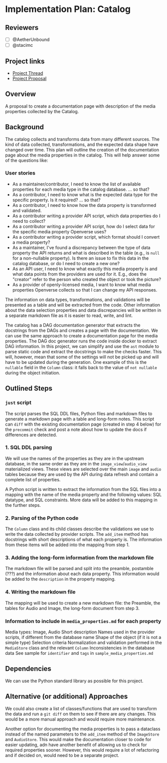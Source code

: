 # Implementation Plan: Catalog

<!-- See the implementation plan guide for more information: https://github.com/WordPress/openverse/tree/19791f51c063d0979112f4b9f4eeace04c8cf5ff/docs/projects#implementation-plans-status-in-rfc -->
<!-- This template is exhaustive and may include sections which aren't relevant to your project. Feel free to remove any sections which would not be useful to have. -->

## Reviewers

<!-- Choose two people at your discretion who make sense to review this based on their existing expertise. Check in to make sure folks aren't currently reviewing more than one other proposal or RFC. -->

- [ ] @AetherUnbound
- [ ] @stacimc

## Project links

<!-- Enumerate any references to other documents/pages, including milestones and other plans -->

- [Project Thread](https://github.com/WordPress/openverse/issues/412)
- [Project Proposal](https://docs.openverse.org/projects/proposals/document_all_media_properties/20230307-project_proposal.html#description)

## Overview

<!-- A brief one or two sentence overview of the implementation being described. -->

A proposal to create a documentation page with description of the media
properties collected by the Catalog.

## Background

The catalog collects and transforms data from many different sources. The kind
of data collected, transformations, and the expected data shape have changed
over time. This plan will outline the creation of the documentation page about
the media properties in the catalog. This will help answer some of the questions
like:

### User stories

- As a maintainer/contributor, I need to know the list of available properties
  for each media type in the catalog database. ... so that?
- As a contributor, I need to know what is the expected data type for the
  specific property. Is it required? ... so that?
- As a contributor, I need to know how the data property is transformed and
  validated.
- As a contributor writing a provider API script, which data properties do I
  need to collect?
- As a contributor writing a provider API script, how do I select data for the
  specific media property Openverse uses?
- As a contributor writing a provider script, which format should I convert a
  media property?
- As a maintainer, I've found a discrepancy between the type of data property
  the API returns and what is described in the table (e.g., is `null` for a
  non-nullable property). Is there an issue to fix this data in the catalog
  database, or do I need to create a new one?
- As an API user, I need to know what exactly this media property is and what
  data points from the providers are used for it. E.g., does the "creator" refer
  to the person who created the object or took the picture?
- As a provider of openly-licensed media, I want to know what media properties
  Openverse collects so that I can change my API responses.

The information on data types, transformations, and validations will be
presented as a table and will be extracted from the code. Other information
about the data selection properties and data discrepancies will be written in a
separate markdown file as it is easier to read, write, and lint.

The catalog has a DAG documentation generator that extracts the docstrings from
the DAGs and creates a page with the documentation. We can use the same approach
to create a documentation page for the media properties. The DAG doc generator
runs the code inside docker to extract DAG information. In this project, we can
simplify and use the `ast` module to parse static code and extract the
docstrings to make the checks faster. This will, however, mean that some of the
settings will not be picked up and will have to be updated during the
generation. One example of this is the `nullable` field in the `Column` class:
it falls back to the value of `not nullable` during the object initiation.

## Outlined Steps

### `just` script

The script parses the SQL DDL files, Python files and markdown files to generate
a markdown page with a table and long-form notes. This script can `diff` with
the existing documentation page (created in step 4 below) for the `precommit`
check and post a note about how to update the docs if differences are detected.

### 1. SQL DDL parsing

We will use the names of the properties as they are in the upstream database, in
the same order as they are in the `image_view`/`audio_view` materialized views.
These views are selected over the main `image` and `audio` tables because they
are used by the API during data refresh and contain a complete list of
properties.

A Python script is written to extract the information from the SQL files into a
mapping with the name of the media property and the following values: SQL
datatype, and SQL constraints. More data will be added to this mapping in the
further steps.

### 2. Parsing of the Python code

The `Column` class and its child classes describe the validations we use to
write the data collected by provider scripts. The `add_item` method has
docstrings with short descriptions of what each property is. The information
from these items will be added into the mapping from step 1.

### 3. Adding the long-form information from the markdown file

The markdown file will be parsed and split into the preamble, postamble (???)
and the information about each data property. This information would be added to
the `description` in the property mapping.

### 4. Writing the markdown file

The mapping will be used to create a new markdown file: the Preamble, the tables
for Audio and Image, the long-form document from step 3.

### Information to include in `media_properties.md` for each property

Media types: Image, Audio Short description Names used in the provider scripts,
if different from the database name Shape of the object (if it is not a simple
type) Selection criteria Normalization and validation performed in the
`MediaStore` class and the relevant `Column` Inconsistencies in the database
data See sample for `identifier` and `tags` in `sample_media_properties.md`

## Dependencies

We can use the Python standard library as possible for this project.

## Alternative (or additional) Approaches

We could also create a list of classes/functions that are used to transform the
data and run a `git diff` on them to see if there are any changes. This would be
a more manual approach and would require more maintenance.

Another option for documenting the media properties is to pass a dataclass
instead of the named parameters to the `add_item` method of the `ImageStore` and
`AudioStore`. This would make the documentation closer to code for easier
updating, adn have another benefit of allowing us to check for required
properties sooner. However, this would require a lot of refactoring and if
decided on, would need to be a separate project.

